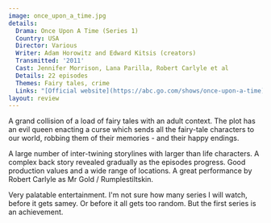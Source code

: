 ```yaml
---
image: once_upon_a_time.jpg
details:
  Drama: Once Upon A Time (Series 1)
  Country: USA
  Director: Various
  Writer: Adam Horowitz and Edward Kitsis (creators)
  Transmitted: '2011'
  Cast: Jennifer Morrison, Lana Parilla, Robert Carlyle et al
  Details: 22 episodes
  Themes: Fairy tales, crime
  Links: "[Official website](https://abc.go.com/shows/once-upon-a-time)"
layout: review
---
```

A grand collision of a load of fairy tales with an adult context.
The plot has an evil queen enacting a curse which sends all
the fairy-tale characters to our world, robbing them of their
memories - and their happy endings.

A large number of inter-twining storylines with larger than
life characters. A complex back story revealed gradually as
the episodes progress. Good production values and a wide
range of locations. A great performance by Robert Carlyle as
Mr Gold / Rumplestiltskin.

Very palatable entertainment. I'm not sure how many series
I will watch, before it gets samey. Or before it all gets
too random. But the first series is an achievement.
